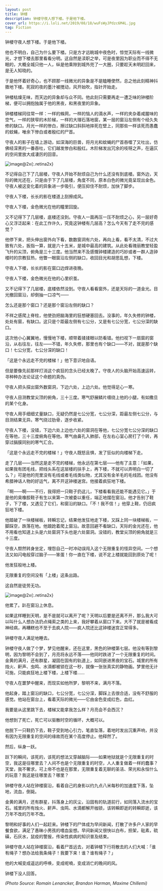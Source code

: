```yaml
---
layout: post
title: 钟楼
description: 钟楼守夜人想下楼。于是他下楼。
cover_url: https://i.loli.net/2019/08/18/wuFsWyJPdzc6M4L.jpg
tag: Fiction
---
```


钟楼守夜人想下楼。于是他下楼。

他也不明白，自己为什么要下楼。只是方才远眺城中夜色时，惊觉天际有一线微光，才想下楼去那里看看分明。这自然是渎职之举，可是夜里因为职业而不得不无眠的，大概全城只他一人，纵是他乘隙到城外兜了一大圈，只要趁天未明赶回来，是无人知晓的。

于是他怀着好奇心，也不顾那一线微光的异象是不是瞌睡使然，总之他此刻精神抖擞地下楼。死寂的夜的墨汁被搅动，风开始吹，指针开始走。

钟楼枯燥无味，而天边的异象却与众不同。他此刻只需要再走一遭乏味的钟楼阶梯，便可以拥抱独属于他的黑夜，和黑夜里的异象。

钟楼楼梯同往常一样：一样的蛛网，一样的恼人的滴水声，一样的夹杂着咸腥味的空气，一样的狭窄的木阶梯，一样的大理石落地窗，某一层的窗沿左侧有个经久失修的缺口。月光一样的惨白，擦过缺口斜斜地摔死在壁上，同那些一样该死而愚蠢的蚊蝇，唯余下惨白或者殷红的尸首。

守夜人的影子在墙上游动，如深海的巨兽，将月光和蚊蝇的尸首吞噬了又吐出，仿佛经深黑的一番吞吐，它们越发惨白和殷红。木阶梯发出冗余的吱呀之声，在逼仄的空间里放大成凄厉的回音。

![image@2x](https://i.loli.net/2019/08/18/gh4rcH5D9bnfBkT.jpg){:.retina2x}

不记得自己下了几层楼，守夜人开始不耐烦自己为什么还没有到底楼。窗外边，天际的微光还在，只是由于下了几层楼，角度不同，原本白色的微光竟呈现出金色。守夜人被这变化着的异象进一步吸引，便压抑住不耐烦，加快了脚步。

守夜人下楼，长长的影在楼道上刮擦成风。

守夜人下楼，金色微光在他的瞳里回旋。

又不记得下了几层楼，底楼还没到。守夜人一面再压一压不耐烦之心，另一层好奇心又浮泛起来：在此工作许久，究竟这钟楼有几层高？怎么今天有了走不完的感觉？

他停下来，把头伸出窗外向下看，数数窗洞有六处，再向上看，看不太清，不过大致有六处，扳指一算，就是六十五米，是城中最高的建筑。从此处看瑰丽教堂轻盈飞升的尖顶，俯角是三十三度。他当然来不及感慨钟楼建造的巧妙或者一群人造钟楼时的宗教狂热，他瞥一眼窗沿左侧的缺口，收回目光和胡思乱想，下楼。

守夜人下楼，长长的影在窗口边焊进夜晚。

守夜人下楼，金色微光在他的心里织茧。

又不记得下了几层楼，底楼依然没到。守夜人看看窗外，还是天际的一道金光。目光撤回窗沿，却倒抽一口凉气——

怎么还是那个窗口？还是那个窗沿左侧的缺口？

不祥之感爬上脊柱，他使劲把脑海里的狂想硬塞回去。没事的，年久失修的钟楼，处处有窗，有缺口。这只是个距最左侧有七公分，又是有七公分宽，七公分深的缺口。

这次他小心翼翼地，慢慢地下楼，顺带着揉揉眼以防看错。他扫视下一扇窗的窗沿，从右往左，往左——不错，年久失修，那里也有个缺口——不对，就是那个缺口！七公分宽，七公分深的缺口！

「这是个永远走不完的楼梯！」他下意识地自语。

但是要像先前那样打消这个疯狂的念头已经太晚了。守夜人的头脑开始高速运转，寻种种办法论证这个命题的真伪。

守夜人把头探出窗外数窗洞，下边六处，上边六处。他觉得足心一寒。

守夜人目测教堂尖顶的俯角，三十三度。寒气舒展鳞片缠绕上他的小腿，有如撒旦的某个化身。

守夜人用手细细丈量缺口，无疑仍然是七公分宽，七公分深，距最左侧七公分，与目测结果无异。寒气绕过肋骨，逐步收紧。

守夜人下楼，没错，下边六处上边也六处的窗洞在等他，七公分宽七公分深的缺口在等他，三十三度俯角在等他。寒气由鼻孔入肺部，在左右心室心房打了个转，再穿过膈膜同别的寒气汇合。

「这是个永远走不完的楼梯！」守夜人既怒且惧，发了狂似的向楼梯下走。

走了几层——当然这是走不完的楼梯，他永远在第七层——他有了主意：「如果，如果我有团毛线，把线头系在这层楼的扶手上，再下楼，不就可以弄明白一切了么？」可是他的兜里没有毛线或者毛线类似物，尤其没有金羊毛的毛线团。他没有希腊神话人物的好运气，离不开这钟楼迷宫。他接着疯狂地下楼。

「啊——啊——不行，我得把一只鞋子扔这儿，下楼看看我还能不能遇见它。」于是他的臭橡胶鞋子有生以来第一次被委以重任，端正地摆在窗沿。他才告别了鞋子，下了楼，又遇见了它们，和窗沿的缺口。「不！我不信！」他穿上鞋，仍旧疯狂地下楼。

他踏破了一块楼梯板，转瞬忘记，结果他发狂地走下楼，又踩上同一块楼梯板，一脚踩空，跌落在地。他踉跄着爬上窗沿。故意回避不看缺口，天际的金光还在，他不用看也知道上头是六处窗洞下头也是六处窗洞。没错的，教堂尖顶的俯角就是三十三度。

守夜人颓然转身坐定，埋怨自己一时冲动误闯入这个无限重复的怪异空间。一个想法又如闪电般穿过脑子——笨蛋！你一直在下楼，说不定上楼就能回到原处了呢！

他发狂般地上楼。

无限重复的空间没有「上楼」这条出路。

这自然是徒劳无功。

![image@2x](https://i.loli.net/2019/08/18/ZQFyruGkpaosDBe.jpg){:.retina2x}

他累了。趴在窗沿上休息。

如果这样睡到天明，是不是就可以离开了呢？天明以后要是还离不开，那么我大可以叫什么人想办法扔点绳索之类的上来，我好攀着从窗口下来。大不了就是被看成神经病，再糟糕也不至于去疯人院——疯人院还比这钟楼迷宫正常得多。

钟楼守夜人满足地睡去。

钟楼守夜人做了个梦，梦见他醒来，还在这里，黑色的钟楼第七层。他没有等到黎明，因为黎明不会到了，月亮将永远不落——他同时跌进了一个无限重复的时间。金黄的满月，还有群星，凝固在固有的轨道上，如同嵌进黑夜的宝石。城里的所有烛火、鼾声、虫鸣、水滴都被锁在这一秒，就像一张张真实的静物画。梦里他无计可施，只能疯狂地上楼下楼，上楼下楼……

守夜人在噩梦中醒来，而现实如他所梦，黎明不来，满月不落。

他起身，踏上窗沿的缺口，七公分宽，七公分深，脚踩上去很合适，没有不舒服的感觉。他站在窗台上，看着天际的微光——它由金色变成红色，血红。

我要是从这里跳下去，楼梯又能拿我怎么样？月亮会不会西沉？

他想到了死亡，死亡可以驱散时空的循环，大概可以。

他脱下一只鞋扔下去，鞋子受到地心引力，笔直坠落，着地时发出沉重声响，并没有因为无限重复的空间的缘故而在某个高度停止。他释然了。

然后，纵身一跃。

跃下的瞬间，该死的，该死的想法又穿越脑际——如果地狱就是个无限重复的时空，我这是往哪里去？人间不也是个无限重复的时空，人人重复做着一样的蠢事？天堂，我不奢求，可上帝不也是在那里，无限重复着无聊的圣洁、荣光和永恒什么的玩意？我这是往哪里去？哪里？

钟楼守夜人站在钟楼窗沿，看着自己的身影以约九点八米每秒的加速度下落，坠地，流血，倒毙。

金黄的满月，还有群星，抖落身上的灰尘，沿固有的轨道前行，如同落入流水的宝石。城里的所有烛火、鼾声、虫鸣、水滴都解开枷锁，该转瞬即逝的转瞬即逝，该万年不改的万年不改。

黎明和好事的人们一起赶来。钟楼下的尸体成为早间新闻，打散了许多户人家的早餐食欲，满足了愚昧小男孩的嗜血妄想。早间新闻又很快以白布，担架，砒素，硫磺，石灰水，鼠疫的警报，传染性疯病的知识普及结束。

钟楼守夜人站在钟楼窗沿，看着尸首远去，对着钟楼下行将散去的人们大喊：「谁有绳子？想办法给我条绳子！我要下来！谁？谁有绳子？」

他的大喊变成遥远的呼唤，变成呢喃，变成消亡的晚间的风。

钟楼下没人回答。

*(Photo Source: Romain Lenancker, Brandon Harman, Maxime Chillemi)*

